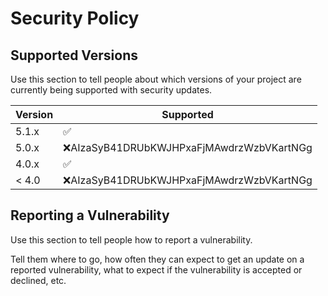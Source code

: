 # Security Policy

## Supported Versions

Use this section to tell people about which versions of your project are
currently being supported with security updates.

| Version | Supported          |
| ------- | ------------------ |
| 5.1.x   | :white_check_mark: |
| 5.0.x   | :x:AIzaSyB41DRUbKWJHPxaFjMAwdrzWzbVKartNGg              |
| 4.0.x   | :white_check_mark: |
| < 4.0   | :x:AIzaSyB41DRUbKWJHPxaFjMAwdrzWzbVKartNGg               |

## Reporting a Vulnerability

Use this section to tell people how to report a vulnerability.

Tell them where to go, how often they can expect to get an update on a
reported vulnerability, what to expect if the vulnerability is accepted or
declined, etc.
